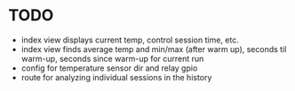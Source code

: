 # TODO

* index view displays current temp, control session time, etc.
* index view finds average temp and min/max (after warm up), seconds til warm-up, seconds since warm-up for current run
* config for temperature sensor dir and relay gpio
* route for analyzing individual sessions in the history

